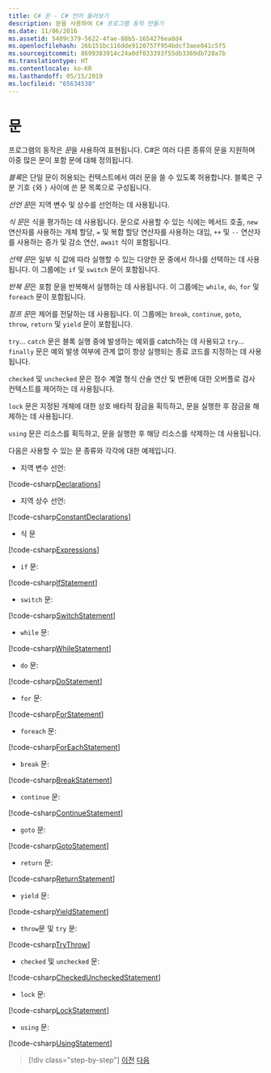 ```yaml
---
title: C# 문 - C# 언어 둘러보기
description: 문을 사용하여 C# 프로그램 동작 만들기
ms.date: 11/06/2016
ms.assetid: 5409c379-5622-4fae-88b5-1654276ea8d4
ms.openlocfilehash: 26b151bc116dde9120757f954bdcf3aee041c5f5
ms.sourcegitcommit: 8699383914c24a0df033393f55db3369db728a7b
ms.translationtype: HT
ms.contentlocale: ko-KR
ms.lasthandoff: 05/15/2019
ms.locfileid: "65634538"
---
```

# <a name="statements"></a>문

프로그램의 동작은 *문*을 사용하여 표현됩니다. C#은 여러 다른 종류의 문을 지원하며 이중 많은 문이 포함 문에 대해 정의됩니다.

*블록*은 단일 문이 허용되는 컨텍스트에서 여러 문을 쓸 수 있도록 허용합니다. 블록은 구분 기호 `{`와 `}` 사이에 쓴 문 목록으로 구성됩니다.

*선언 문*은 지역 변수 및 상수를 선언하는 데 사용됩니다.

*식 문*은 식을 평가하는 데 사용됩니다. 문으로 사용할 수 있는 식에는 메서드 호출, `new` 연산자를 사용하는 개체 할당, `=` 및 복합 할당 연산자를 사용하는 대입, `++` 및 `--` 연산자를 사용하는 증가 및 감소 연산, `await` 식이 포함됩니다.

*선택 문*은 일부 식 값에 따라 실행할 수 있는 다양한 문 중에서 하나를 선택하는 데 사용됩니다. 이 그룹에는 `if` 및 `switch` 문이 포함됩니다.

*반복 문*은 포함 문을 반복해서 실행하는 데 사용됩니다. 이 그룹에는 `while`, `do`, `for` 및 `foreach` 문이 포함됩니다.

*점프 문*은 제어를 전달하는 데 사용됩니다. 이 그룹에는 `break`, `continue`, `goto`, `throw`, `return` 및 `yield` 문이 포함됩니다.

`try`... `catch` 문은 블록 실행 중에 발생하는 예외를 catch하는 데 사용되고 `try`... `finally` 문은 예외 발생 여부에 관계 없이 항상 실행되는 종료 코드를 지정하는 데 사용됩니다.

`checked` 및 `unchecked` 문은 정수 계열 형식 산술 연산 및 변환에 대한 오버플로 검사 컨텍스트를 제어하는 데 사용됩니다.

`lock` 문은 지정된 개체에 대한 상호 배타적 잠금을 획득하고, 문을 실행한 후 잠금을 해제하는 데 사용됩니다.

`using` 문은 리소스를 획득하고, 문을 실행한 후 해당 리소스를 삭제하는 데 사용됩니다.

다음은 사용할 수 있는 문 종류와 각각에 대한 예제입니다.

* 지역 변수 선언:

 [!code-csharp[Declarations](../../../samples/snippets/csharp/tour/statements/Program.cs#L9-L15)]

* 지역 상수 선언:

 [!code-csharp[ConstantDeclarations](../../../samples/snippets/csharp/tour/statements/Program.cs#L17-L22)]

* 식 문

 [!code-csharp[Expressions](../../../samples/snippets/csharp/tour/statements/Program.cs#L24-L31)]

* `if` 문:

 [!code-csharp[IfStatement](../../../samples/snippets/csharp/tour/statements/Program.cs#L33-L43)]

* `switch` 문:

 [!code-csharp[SwitchStatement](../../../samples/snippets/csharp/tour/statements/Program.cs#L45-L60)]

* `while` 문:

 [!code-csharp[WhileStatement](../../../samples/snippets/csharp/tour/statements/Program.cs#L62-L70)]

* `do` 문:

 [!code-csharp[DoStatement](../../../samples/snippets/csharp/tour/statements/Program.cs#L72-L81)]

* `for` 문:

 [!code-csharp[ForStatement](../../../samples/snippets/csharp/tour/statements/Program.cs#L83-L89)]

* `foreach` 문:

 [!code-csharp[ForEachStatement](../../../samples/snippets/csharp/tour/statements/Program.cs#L91-L97)]

* `break` 문:

 [!code-csharp[BreakStatement](../../../samples/snippets/csharp/tour/statements/Program.cs#L99-L108)]

* `continue` 문:

 [!code-csharp[ContinueStatement](../../../samples/snippets/csharp/tour/statements/Program.cs#L110-L118)]

* `goto` 문:

 [!code-csharp[GotoStatement](../../../samples/snippets/csharp/tour/statements/Program.cs#L120-L129)]

* `return` 문:

 [!code-csharp[ReturnStatement](../../../samples/snippets/csharp/tour/statements/Program.cs#L131-L139)]

* `yield` 문:

 [!code-csharp[YieldStatement](../../../samples/snippets/csharp/tour/statements/Program.cs#L141-L155)]

* `throw`문 및 `try` 문:

 [!code-csharp[TryThrow](../../../samples/snippets/csharp/tour/statements/Program.cs#L157-L183)]

* `checked` 및 `unchecked` 문:

 [!code-csharp[CheckedUncheckedStatement](../../../samples/snippets/csharp/tour/statements/Program.cs#L185-L196)]

* `lock` 문:

 [!code-csharp[LockStatement](../../../samples/snippets/csharp/tour/statements/Program.cs#L257-L273)]

* `using` 문:

 [!code-csharp[UsingStatement](../../../samples/snippets/csharp/tour/statements/Program.cs#L198-L206)]

>[!div class="step-by-step"]
>[이전](expressions.md)
>[다음](classes-and-objects.md)
